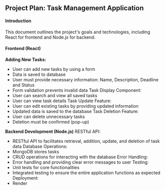 ## Project Plan: Task Management Application

#### Introduction

This document outlines the project's goals and technologies, including React for frontend and Node.js for backend.

#### Frontend (React)
**Adding New Tasks:**
- User can add new tasks by using a form
- Data is saved to database
- User must provide necessary information: Name, Description, Deadline and Status
- Form validation prevents invalid data
Task Display Component:
- User can search and view all saved tasks
- User can view task details
Task Update Feature:
- User can edit existing tasks by providing updated information
- Updated data is saved to the database
Task Deletion Feature:
- User can delete unnecessary tasks
- Deletion must be confirmed (pop-up)

**Backend Development (Node.js)**
RESTful API:
- RESTful API to facilitates retrieval, addition, update, and deletion of task data
Database Operations:
- MongoDB stores tasks
- CRUD operations for interacting with the database
Error Handling:
- Error handling and providing clear error messages to user
Testing:
- Unit tests for core functionalities
- Integrated testing to ensure the entire application functions as expected
Deployment:
- Render

